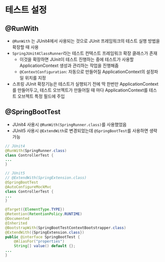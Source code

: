 # 테스트 설정

## @RunWith

- `@RunWith` 는 JUnit4에서 사용되는 것으로 JUnit 프레임워크의 테스트 실행 방법을 확장할 때 사용
- `SpringJUnit4ClassRunner`라는 테스트 컨텍스트 프레임워크 확장 클래스가 존재
  - 이것을 확장하면 JUnit이 테스트 진행하는 중에 테스트가 사용할 ApplicationContext 생성과 관리하는 작업을 진행해줌
  - `@ContextConfiguration`: 자동으로 만들어질 ApplicationContext의 설정파일 위치를 지정
- 스프링 JUnit 확장기능은 테스트가 실행되기 전에 딱 한번만 ApplicationContext를 만들어두고, 테스트 오브젝트가 만들어질 때 마다 ApplicationContext를 테스트 오브젝트 특정 필드에 주입

## @SpringBootTest

- JUnit4 사용시 `@RunWith(SpringRunner.class)`를 사용했었음
- JUnit5 사용시 `@ExtendWith`로 변경되었는데 `@SpringBootTest`를 사용하면 생략 가능

```java
// JUnit4
@RunWith(SpringRunner.class)
class ControllerTest {
...
}

// JUnit5
// @ExtendWith(SpringExtension.class)
@SpringBootTest
@AutoConfigureMockMvc
class ControllerTest {
...
}
```

```java
@Target({ElementType.TYPE})
@Retention(RetentionPolicy.RUNTIME)
@Documented
@Inherited
@BootstrapWith(SpringBootTestContextBootstrapper.class)
@ExtendWith({SpringExtension.class})
public @interface SpringBootTest {
    @AliasFor("properties")
    String[] value() default {};
...
}
```
